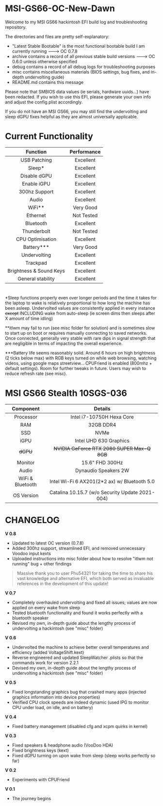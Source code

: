 # MSI-GS66-OC-New-Dawn

Welcome to my MSI GS66 hackintosh EFI build log and troubleshooting repository.

The directories and files are pretty self-explanatory:

- "Latest Stable Bootable" is the most functional bootable build I am currently running ---> OC 0.7.8
- archive contains a record of all previous stable build versions ---> OC 0.6.0 unless otherwise specified
- debug contains a record of all debug logs for troubleshooting purposes
- misc contains miscellaneous materials (BIOS settings, bug fixes, and in-depth undervolting guide)
- README.md contains this message

Please note that SMBIOS data values (ie serials, hardware uuids...) have been redacted. If you wish to use this EFI, 
please generate your own info and adjust the config.plist accordingly.

If you do not have an MSI GS66, you may still find the undervolting and sleep dGPU fixes helpful as they are almost universally applicable.

#

# Current Functionality

| Function | Performance |
|:-: |:-: |
| USB Patching | Excellent |
| Sleep* | Excellent |
| Disable dGPU | Excellent |
| Enable iGPU | Excellent |
| 300hz Support | Excellent |
| Audio | Excellent |
| WiFi** | Very Good |
| Ethernet | Not Tested |
| Bluetooth | Excellent |
| Thunderbolt | Not Tested |
| CPU Optimisation | Excellent |
| Battery*** | Very Good |
| Undervolting | Excellent |
| Trackpad | Excellent |
| Brightness & Sound Keys | Excellent |
| General stability | Excellent |

#

*Sleep functions properly even over longer periods and the time it takes for the laptop to wake is relatively proportional to how long the machine has been asleep. Undervolted values are consistently applied in every instance ~~except~~ INCLUDING wake from auto-sleep (ie screen dims then sleeps after X amount of time idling)

**itlwm may fail to run (see misc folder for solution) and is sometimes slow to start up on boot or requires manually connecting to saved networks. Once connected, generally very stable with rare dips in signal strength that are negligible in terms of impacting the overall experience.

***Battery life seems reasonably solid. Around 6 hours on high brightness (2 ticks below max) with RGB keys turned on while web browsing, watching videos, using google maps streetview... CPUFriend is enabled (800mhz + default settings). Room for further tweaks in future. Users may wish to reduce refresh rate (see misc).

#

# MSI GS66 Stealth 10SGS-036

| Component | Details |
|:-: |:-: |
| Processor | Intel i7-10750H Hexa Core |
| RAM | 32GB DDR4 |
| SSD | NVMe |
| iGPU | Intel UHD 630 Graphics |
| ~~dGPU~~ | ~~NVIDIA GeForce RTX 2080 SUPER Max-Q 8GB~~ |
| Monitor | 15.6" FHD 300Hz |
| Audio | Dynaudio Speakers 2W |
| WiFi & Bluetooth | Intel Wi-Fi 6 AX201(2*2 ax) w/ Bluetooth 5.0 |
| OS Version | Catalina 10.15.7 (w/o Security Update 2021-004) |

#

# CHANGELOG


**V 0.8**

- Updated to latest OC version (0.7.8)
- Added 300hz support, streamlined EFI, and removed unnecessary Voodoo input kexts
- Uploaded instructions into misc folder about how to resolve "itlwm not running" bug + other findings

> Massive thank you to user Phu54321 for taking the time to share his vast knowledge and alternative EFI, which both served as invaluable references in the development of this update!

**V 0.7**

- Completely overhauled undervolting and fixed all issues; values are now applied on every wake from sleep
- Tested bluetooth functionality and found it works perfectly with a bluetooth speaker
- Revised my own, in-depth guide about the lengthy process of undervolting a hackintosh (see "misc" folder)

**V 0.6**

- Undervolted the machine to achieve better overall temperatures and efficiency (added VoltageShift.kext)
- Reverse engineered and updated SleepWatcher .plists so that the commands work for version 2.2.1
- Devised my own, in-depth guide about the lengthy process of undervolting a hackintosh (see "misc" folder)

**V 0.5**

- Fixed longstanding graphics bug that crashed many apps (injected graphics information into device properties)
- Verified CPU clock speeds are indeed dynamic (used IPG to monitor CPU under load, on idle, and on battery)

**V 0.4**

- Fixed battery management (disabled cfg and xcpm quirks in kernel)

**V 0.3**

- Fixed speakers & headphone audio (VooDoo HDA)
- Fixed brightness keys (kext)
- Fixed dGPU turning on upon wake from sleep (sleep works perfectly so far)

**V 0.2**

- Experiments with CPUFriend

**V 0.1**

- The journey begins

